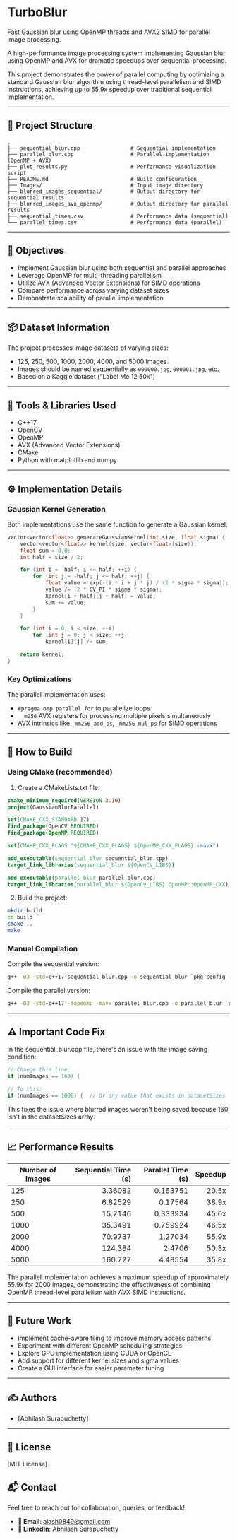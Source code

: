 # TurboBlur
Fast Gaussian blur using OpenMP threads and AVX2 SIMD for parallel image processing.


A high-performance image processing system implementing Gaussian blur using OpenMP and AVX for dramatic speedups over sequential processing.

This project demonstrates the power of parallel computing by optimizing a standard Gaussian blur algorithm using thread-level parallelism and SIMD instructions, achieving up to 55.9x speedup over traditional sequential implementation.

---

## 📁 Project Structure

```
.
├── sequential_blur.cpp                # Sequential implementation
├── parallel_blur.cpp                  # Parallel implementation (OpenMP + AVX)
├── plot_results.py                    # Performance visualization script
├── README.md                          # Build configuration
├── Images/                            # Input image directory
├── blurred_images_sequential/         # Output directory for sequential results
├── blurred_images_avx_openmp/         # Output directory for parallel results
├── sequential_times.csv               # Performance data (sequential)
└── parallel_times.csv                 # Performance data (parallel)
```

---

## 🧠 Objectives

- Implement Gaussian blur using both sequential and parallel approaches
- Leverage OpenMP for multi-threading parallelism
- Utilize AVX (Advanced Vector Extensions) for SIMD operations
- Compare performance across varying dataset sizes
- Demonstrate scalability of parallel implementation

---

## 📦 Dataset Information

The project processes image datasets of varying sizes:
- 125, 250, 500, 1000, 2000, 4000, and 5000 images
- Images should be named sequentially as `000000.jpg`, `000001.jpg`, etc.
- Based on a Kaggle dataset ("Label Me 12 50k")

---

## 🧰 Tools & Libraries Used

- C++17
- OpenCV
- OpenMP
- AVX (Advanced Vector Extensions)
- CMake
- Python with matplotlib and numpy

---

## ⚙️ Implementation Details

### Gaussian Kernel Generation

Both implementations use the same function to generate a Gaussian kernel:

```cpp
vector<vector<float>> generateGaussianKernel(int size, float sigma) {
    vector<vector<float>> kernel(size, vector<float>(size));
    float sum = 0.0;
    int half = size / 2;

    for (int i = -half; i <= half; ++i) {
        for (int j = -half; j <= half; ++j) {
            float value = exp(-(i * i + j * j) / (2 * sigma * sigma));
            value /= (2 * CV_PI * sigma * sigma);
            kernel[i + half][j + half] = value;
            sum += value;
        }
    }

    for (int i = 0; i < size; ++i)
        for (int j = 0; j < size; ++j)
            kernel[i][j] /= sum;

    return kernel;
}
```

### Key Optimizations

The parallel implementation uses:
- `#pragma omp parallel for` to parallelize loops
- `__m256` AVX registers for processing multiple pixels simultaneously
- AVX intrinsics like `_mm256_add_ps`, `_mm256_mul_ps` for SIMD operations

---

## 🔧 How to Build

### Using CMake (recommended)

1. Create a CMakeLists.txt file:

```cmake
cmake_minimum_required(VERSION 3.10)
project(GaussianBlurParallel)

set(CMAKE_CXX_STANDARD 17)
find_package(OpenCV REQUIRED)
find_package(OpenMP REQUIRED)

set(CMAKE_CXX_FLAGS "${CMAKE_CXX_FLAGS} ${OpenMP_CXX_FLAGS} -mavx")

add_executable(sequential_blur sequential_blur.cpp)
target_link_libraries(sequential_blur ${OpenCV_LIBS})

add_executable(parallel_blur parallel_blur.cpp)
target_link_libraries(parallel_blur ${OpenCV_LIBS} OpenMP::OpenMP_CXX)
```

2. Build the project:
```bash
mkdir build
cd build
cmake ..
make
```

### Manual Compilation

Compile the sequential version:
```bash
g++ -O3 -std=c++17 sequential_blur.cpp -o sequential_blur `pkg-config --cflags --libs opencv4`
```

Compile the parallel version:
```bash
g++ -O3 -std=c++17 -fopenmp -mavx parallel_blur.cpp -o parallel_blur `pkg-config --cflags --libs opencv4`
```

---

## ⚠️ Important Code Fix

In the sequential_blur.cpp file, there's an issue with the image saving condition:

```cpp
// Change this line:
if (numImages == 160) {
    
// To this:
if (numImages == 1000) {  // Or any value that exists in datasetSizes
```

This fixes the issue where blurred images weren't being saved because 160 isn't in the datasetSizes array.

---

## 📈 Performance Results

| Number of Images | Sequential Time (s) | Parallel Time (s) | Speedup |
|------------------|--------------------:|------------------:|--------:|
| 125              | 3.36082             | 0.163751          | 20.5x   |
| 250              | 6.82529             | 0.17564           | 38.9x   |
| 500              | 15.2146             | 0.333934          | 45.6x   |
| 1000             | 35.3491             | 0.759924          | 46.5x   |
| 2000             | 70.9737             | 1.27034           | 55.9x   |
| 4000             | 124.384             | 2.4706            | 50.3x   |
| 5000             | 160.727             | 4.48554           | 35.8x   |

The parallel implementation achieves a maximum speedup of approximately 55.9x for 2000 images, demonstrating the effectiveness of combining OpenMP thread-level parallelism with AVX SIMD instructions.

---

## 🚀 Future Work

- Implement cache-aware tiling to improve memory access patterns
- Experiment with different OpenMP scheduling strategies
- Explore GPU implementation using CUDA or OpenCL
- Add support for different kernel sizes and sigma values
- Create a GUI interface for easier parameter tuning

---

## ✍️ Authors

- [Abhilash Surapuchetty]

---

## 📄 License

[MIT License]

## 📬 Contact

Feel free to reach out for collaboration, queries, or feedback!

- **📧 Email**: [alash0849@gmail.com](mailto:alash0849@gmail.com)
- **🔗 LinkedIn**: [Abhilash Surapuchetty](https://www.linkedin.com/in/abhilash-surapuchetty-baa0a4267/)